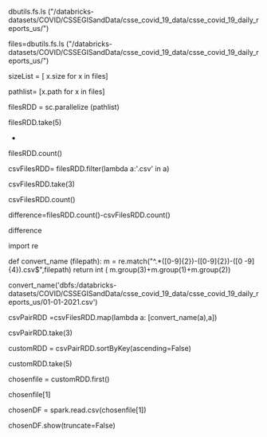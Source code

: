 
dbutils.fs.ls ("/databricks-datasets/COVID/CSSEGISandData/csse_covid_19_data/csse_covid_19_daily_reports_us/")



files=dbutils.fs.ls ("/databricks-datasets/COVID/CSSEGISandData/csse_covid_19_data/csse_covid_19_daily_reports_us/")



sizeList = [ x.size for x in files]



pathlist= [x.path for x in files]



filesRDD = sc.parallelize (pathlist)



filesRDD.take(5)

-
filesRDD.count()



csvFilesRDD= filesRDD.filter(lambda a:'.csv' in a)



csvFilesRDD.take(3)



csvFilesRDD.count()



difference=filesRDD.count()-csvFilesRDD.count()



difference



import re

def convert_name (filepath):
    m = re.match("^.*([0-9]{2})-([0-9]{2})-([0 -9]{4}).csv$",filepath)
    return int ( m.group(3)+m.group(1)+m.group(2))



convert_name('dbfs:/databricks-datasets/COVID/CSSEGISandData/csse_covid_19_data/csse_covid_19_daily_reports_us/01-01-2021.csv')


csvPairRDD =csvFilesRDD.map(lambda a: [convert_name(a),a])



csvPairRDD.take(3)



customRDD = csvPairRDD.sortByKey(ascending=False)



customRDD.take(5)



chosenfile = customRDD.first()



chosenfile[1]



chosenDF = spark.read.csv(chosenfile[1])



chosenDF.show(truncate=False)





